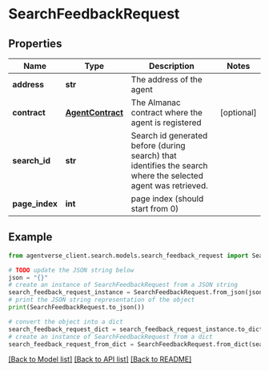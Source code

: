 # SearchFeedbackRequest


## Properties

Name | Type | Description | Notes
------------ | ------------- | ------------- | -------------
**address** | **str** | The address of the agent | 
**contract** | [**AgentContract**](AgentContract.md) | The Almanac contract where the agent is registered | [optional] 
**search_id** | **str** | Search id generated before (during search) that identifies the search where the selected agent was retrieved. | 
**page_index** | **int** | page index (should start from 0) | 

## Example

```python
from agentverse_client.search.models.search_feedback_request import SearchFeedbackRequest

# TODO update the JSON string below
json = "{}"
# create an instance of SearchFeedbackRequest from a JSON string
search_feedback_request_instance = SearchFeedbackRequest.from_json(json)
# print the JSON string representation of the object
print(SearchFeedbackRequest.to_json())

# convert the object into a dict
search_feedback_request_dict = search_feedback_request_instance.to_dict()
# create an instance of SearchFeedbackRequest from a dict
search_feedback_request_from_dict = SearchFeedbackRequest.from_dict(search_feedback_request_dict)
```
[[Back to Model list]](../README.md#documentation-for-models) [[Back to API list]](../README.md#documentation-for-api-endpoints) [[Back to README]](../README.md)


